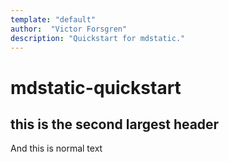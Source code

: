 ```yaml
---
template: "default"
author:  "Victor Forsgren"
description: "Quickstart for mdstatic."
---
```

# mdstatic-quickstart
## this is the second largest header
And this is normal text
